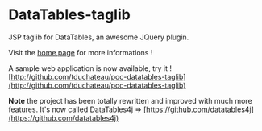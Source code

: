 DataTables-taglib
=================

JSP taglib for DataTables, an awesome JQuery plugin.

Visit the [home page](http://tduchateau.github.com/DataTables-taglib) for more informations !

A sample web application is now available, try it !
[http://github.com/tduchateau/poc-datatables-taglib](http://github.com/tduchateau/poc-datatables-taglib)

**Note** 
the project has been totally rewritten and improved with much more features. 
It's now called DataTables4j => [https://github.com/datatables4j](https://github.com/datatables4j)
